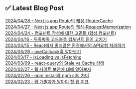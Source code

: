 
## ✅ Latest Blog Post

[2024/04/28 - Next js app Route의 캐싱-RouterCache](https://hj-devlog.vercel.app/blog/Next%20js%20app%20Route%EC%9D%98%20%EC%BA%90%EC%8B%B1-RouterCache) <br/>
[2024/04/27 - Next js app Route의 캐싱-RequestMemorization](https://hj-devlog.vercel.app/blog/Next%20js%20app%20Route%EC%9D%98%20%EC%BA%90%EC%8B%B1-RequestMemorization) <br/>
[2024/04/24 - 컴포넌트 작성에 대한 고민들 (합성 컴포넌트)](https://hj-devlog.vercel.app/blog/%EC%BB%B4%ED%8F%AC%EB%84%8C%ED%8A%B8%20%EC%9E%91%EC%84%B1%EC%97%90%20%EB%8C%80%ED%95%9C%20%EA%B3%A0%EB%AF%BC%EB%93%A4%20%28%ED%95%A9%EC%84%B1%20%EC%BB%B4%ED%8F%AC%EB%84%8C%ED%8A%B8%29) <br/>
[2024/04/16 - 뒤죽박죽 코드블록 컴포넌트 뜯어 고치기](https://hj-devlog.vercel.app/blog/%EB%92%A4%EC%A3%BD%EB%B0%95%EC%A3%BD%20%EC%BD%94%EB%93%9C%EB%B8%94%EB%A1%9D%20%EC%BB%B4%ED%8F%AC%EB%84%8C%ED%8A%B8%20%EB%9C%AF%EC%96%B4%20%EA%B3%A0%EC%B9%98%EA%B8%B0) <br/>
[2024/04/15 - React에서 좋지않은 환경에서의 API요청 처리하기](https://hj-devlog.vercel.app/blog/React%EC%97%90%EC%84%9C%20%EC%A2%8B%EC%A7%80%EC%95%8A%EC%9D%80%20%ED%99%98%EA%B2%BD%EC%97%90%EC%84%9C%EC%9D%98%20API%EC%9A%94%EC%B2%AD%20%EC%B2%98%EB%A6%AC%ED%95%98%EA%B8%B0) <br/>
[2024/03/29 - useCallback훅 알아보기](https://hj-devlog.vercel.app/blog/useCallback%ED%9B%85%20%EC%95%8C%EC%95%84%EB%B3%B4%EA%B8%B0) <br/>
[2024/03/17 - isLoading vs isFetching](https://hj-devlog.vercel.app/blog/isLoading%20vs%20isFetching) <br/>
[2024/03/09 - react-query의 Stale vs Cache 상태](https://hj-devlog.vercel.app/blog/react-query%EC%9D%98%20Stale%20vs%20Cache%20%EC%83%81%ED%83%9C) <br/>
[2024/02/27 - 웹 사이트 보안에 대해 알아보자](https://hj-devlog.vercel.app/blog/%EC%9B%B9%20%EC%82%AC%EC%9D%B4%ED%8A%B8%20%EB%B3%B4%EC%95%88%EC%97%90%20%EB%8C%80%ED%95%B4%20%EC%95%8C%EC%95%84%EB%B3%B4%EC%9E%90) <br/>
[2024/02/26 - npm install과 npm ci의 차이](https://hj-devlog.vercel.app/blog/npm%20install%EA%B3%BC%20npm%20ci%EC%9D%98%20%EC%B0%A8%EC%9D%B4) <br/>
[2024/02/23 - 웹 개발자가 알아야 할 웹 지표](https://hj-devlog.vercel.app/blog/%EC%9B%B9%20%EA%B0%9C%EB%B0%9C%EC%9E%90%EA%B0%80%20%EC%95%8C%EC%95%84%EC%95%BC%20%ED%95%A0%20%EC%9B%B9%20%EC%A7%80%ED%91%9C) <br/>
